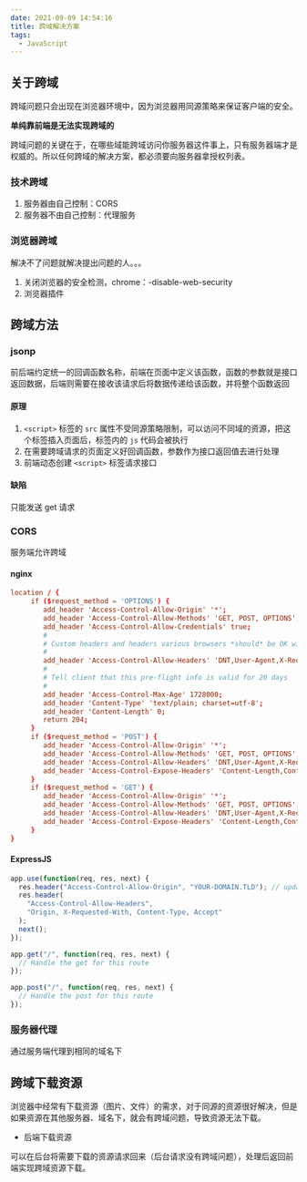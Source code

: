 ```yaml
---
date: 2021-09-09 14:54:16
title: 跨域解决方案
tags:
  - JavaScript
---
```


## 关于跨域

跨域问题只会出现在浏览器环境中，因为浏览器用同源策略来保证客户端的安全。

**单纯靠前端是无法实现跨域的**

跨域问题的关键在于，在哪些域能跨域访问你服务器这件事上，只有服务器端才是权威的。所以任何跨域的解决方案，都必须要向服务器拿授权列表。

### 技术跨域

1. 服务器由自己控制：CORS
2. 服务器不由自己控制：代理服务

### 浏览器跨域

解决不了问题就解决提出问题的人。。。

1. 关闭浏览器的安全检测，chrome：-disable-web-security
2. 浏览器插件

## 跨域方法

### jsonp

前后端约定统一的回调函数名称，前端在页面中定义该函数，函数的参数就是接口返回数据，后端则需要在接收该请求后将数据传递给该函数，并将整个函数返回

#### 原理

1. `<script>` 标签的 `src` 属性不受同源策略限制，可以访问不同域的资源，把这个标签插入页面后，标签内的 `js` 代码会被执行
2. 在需要跨域请求的页面定义好回调函数，参数作为接口返回值去进行处理
3. 前端动态创建 `<script>` 标签请求接口

#### 缺陷

只能发送 get 请求

### CORS

服务端允许跨域

#### nginx

```conf
location / {
     if ($request_method = 'OPTIONS') {
        add_header 'Access-Control-Allow-Origin' '*';
        add_header 'Access-Control-Allow-Methods' 'GET, POST, OPTIONS';
        add_header 'Access-Control-Allow-Credentials' true;
        #
        # Custom headers and headers various browsers *should* be OK with but aren't
        #
        add_header 'Access-Control-Allow-Headers' 'DNT,User-Agent,X-Requested-With,If-Modified-Since,Cache-Control,Content-Type,Range';
        #
        # Tell client that this pre-flight info is valid for 20 days
        #
        add_header 'Access-Control-Max-Age' 1728000;
        add_header 'Content-Type' 'text/plain; charset=utf-8';
        add_header 'Content-Length' 0;
        return 204;
     }
     if ($request_method = 'POST') {
        add_header 'Access-Control-Allow-Origin' '*';
        add_header 'Access-Control-Allow-Methods' 'GET, POST, OPTIONS';
        add_header 'Access-Control-Allow-Headers' 'DNT,User-Agent,X-Requested-With,If-Modified-Since,Cache-Control,Content-Type,Range';
        add_header 'Access-Control-Expose-Headers' 'Content-Length,Content-Range';
     }
     if ($request_method = 'GET') {
        add_header 'Access-Control-Allow-Origin' '*';
        add_header 'Access-Control-Allow-Methods' 'GET, POST, OPTIONS';
        add_header 'Access-Control-Allow-Headers' 'DNT,User-Agent,X-Requested-With,If-Modified-Since,Cache-Control,Content-Type,Range';
        add_header 'Access-Control-Expose-Headers' 'Content-Length,Content-Range';
     }
}
```

#### ExpressJS

```js
app.use(function(req, res, next) {
  res.header("Access-Control-Allow-Origin", "YOUR-DOMAIN.TLD"); // update to match the domain you will make the request from
  res.header(
    "Access-Control-Allow-Headers",
    "Origin, X-Requested-With, Content-Type, Accept"
  );
  next();
});

app.get("/", function(req, res, next) {
  // Handle the get for this route
});

app.post("/", function(req, res, next) {
  // Handle the post for this route
});
```

### 服务器代理

通过服务端代理到相同的域名下

## 跨域下载资源

浏览器中经常有下载资源（图片、文件）的需求，对于同源的资源很好解决，但是如果资源在其他服务器、域名下，就会有跨域问题，导致资源无法下载。

- 后端下载资源

可以在后台将需要下载的资源请求回来（后台请求没有跨域问题），处理后返回前端实现跨域资源下载。
